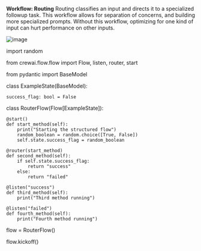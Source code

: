 
**Workflow: Routing**
Routing classifies an input and directs it to a specialized followup task. This workflow allows for separation of concerns, and building more specialized prompts. Without this workflow, optimizing for one kind of input can hurt performance on other inputs.

![image](https://github.com/user-attachments/assets/46266dd0-5c67-4c6e-9306-56cf18b9641d)

import random

from crewai.flow.flow import Flow, listen, router, start

from pydantic import BaseModel


class ExampleState(BaseModel):

    success_flag: bool = False
    

class RouterFlow(Flow[ExampleState]):


    @start()
    def start_method(self):
        print("Starting the structured flow")
        random_boolean = random.choice([True, False])
        self.state.success_flag = random_boolean

    @router(start_method)
    def second_method(self):
        if self.state.success_flag:
            return "success"
        else:
            return "failed"

    @listen("success")
    def third_method(self):
        print("Third method running")

    @listen("failed")
    def fourth_method(self):
        print("Fourth method running")


flow = RouterFlow()

flow.kickoff()
